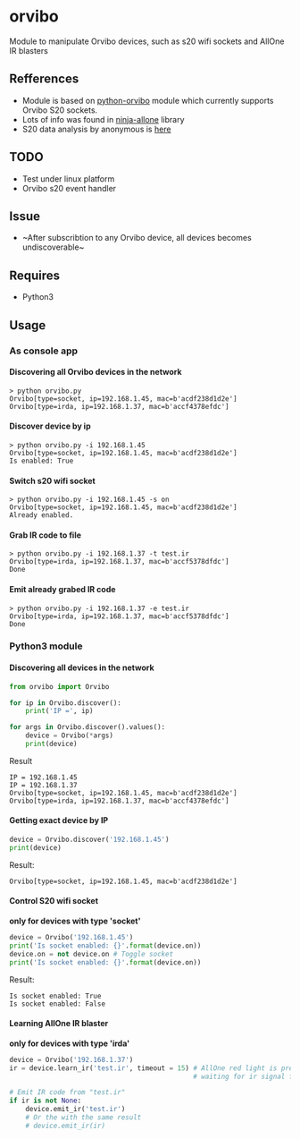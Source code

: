 # orvibo
Module to manipulate Orvibo devices, such as s20 wifi sockets and AllOne IR blasters

## Refferences
* Module is based on [python-orvibo](https://github.com/happyleavesaoc/python-orvibo) module which currently supports Orvibo S20 sockets.
* Lots of info was found in [ninja-allone](https://github.com/Grayda/ninja-allone/blob/master/lib/allone.js) library
* S20 data analysis by anonymous is [here](http://pastebin.com/0w8N7AJD)

## TODO
* Test under linux platform
* Orvibo s20 event handler

## Issue
* ~After subscribtion to any Orvibo device, all devices becomes undiscoverable~

## Requires
* Python3

## Usage
### As console app
#### Discovering all Orvibo devices in the network
```shell
> python orvibo.py
Orvibo[type=socket, ip=192.168.1.45, mac=b'acdf238d1d2e']
Orvibo[type=irda, ip=192.168.1.37, mac=b'accf4378efdc']
```
#### Discover device by ip
```shell
> python orvibo.py -i 192.168.1.45
Orvibo[type=socket, ip=192.168.1.45, mac=b'acdf238d1d2e']
Is enabled: True
```
#### Switch s20 wifi socket
```shell
> python orvibo.py -i 192.168.1.45 -s on
Orvibo[type=socket, ip=192.168.1.45, mac=b'acdf238d1d2e']
Already enabled.
```
#### Grab IR code to file
```shell
> python orvibo.py -i 192.168.1.37 -t test.ir
Orvibo[type=irda, ip=192.168.1.37, mac=b'accf5378dfdc']
Done
```
#### Emit already grabed IR code
```shell
> python orvibo.py -i 192.168.1.37 -e test.ir
Orvibo[type=irda, ip=192.168.1.37, mac=b'accf5378dfdc']
Done
```


### Python3 module
#### Discovering all devices in the network
```python
from orvibo import Orvibo

for ip in Orvibo.discover():
    print('IP =', ip)

for args in Orvibo.discover().values():
    device = Orvibo(*args)
    print(device)
```
Result
```
IP = 192.168.1.45
IP = 192.168.1.37
Orvibo[type=socket, ip=192.168.1.45, mac=b'acdf238d1d2e']
Orvibo[type=irda, ip=192.168.1.37, mac=b'accf4378efdc']
```

#### Getting exact device by IP
```python
device = Orvibo.discover('192.168.1.45')
print(device)
```
Result:
```
Orvibo[type=socket, ip=192.168.1.45, mac=b'acdf238d1d2e']
```

#### Control S20 wifi socket
**only for devices with type 'socket'**
```python
device = Orvibo('192.168.1.45')
print('Is socket enabled: {}'.format(device.on))
device.on = not device.on # Toggle socket
print('Is socket enabled: {}'.format(device.on))
```
Result:
```
Is socket enabled: True
Is socket enabled: False
```

#### Learning AllOne IR blaster
**only for devices with type 'irda'**
```python
device = Orvibo('192.168.1.37')
ir = device.learn_ir('test.ir', timeout = 15) # AllOne red light is present,
                                              # waiting for ir signal for 15 seconds and stores it to test.ir file

# Emit IR code from "test.ir"
if ir is not None:
    device.emit_ir('test.ir')
    # Or the with the same result
    # device.emit_ir(ir)
```
